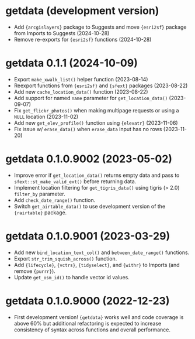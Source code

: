 # getdata (development version)

- Add `{arcgislayers}` package to Suggests and move `{esri2sf}` package from Imports to Suggests (2024-10-28)
- Remove re-exports for `{esri2sf}` functions (2024-10-28)

# getdata 0.1.1 (2024-10-09)

- Export `make_xwalk_list()` helper function (2023-08-14)
- Reexport functions from `{esri2sf}` and `{sfext}` packages (2023-08-22)
- Add new `cache_location_data()` function (2023-08-22)
- Add support for named `name` parameter for `get_location_data()` (2023-09-07)
- Fix `get_flickr_photos()` when making multipage requests or using a `NULL` location (2023-11-02)
- Add new `get_elev_profile()` function using `{elevatr}` (2023-11-06)
- Fix issue w/ `erase_data()` when `erase_data` input has no rows (2023-11-20)

# getdata 0.1.0.9002 (2023-05-02)

- Improve error if `get_location_data()` returns empty data and pass to `sfext::st_make_valid_ext()` before returning data.
- Implement location filtering for `get_tigris_data()` using tigris (> 2.0) `filter_by` parameter.
- Add `check_date_range()` function.
- Switch `get_airtable_data()` to use development version of the `{rairtable}` package.

# getdata 0.1.0.9001 (2023-03-29)

* Add new `bind_location_text_col()` and `between_date_range()` functions.
* Export `str_trim_squish_across()` function.
* Add `{lifecycle}`,  `{vctrs}`, `{tidyselect}`, and `{withr}` to Imports (and remove `{purrr}`).
* Update `get_osm_id()` to handle vector id values.

# getdata 0.1.0.9000 (2022-12-23)

* First development version! `{getdata}` works well and code coverage is above 60% but additional refactoring is expected to increase consistency of syntax across functions and overall performance.
